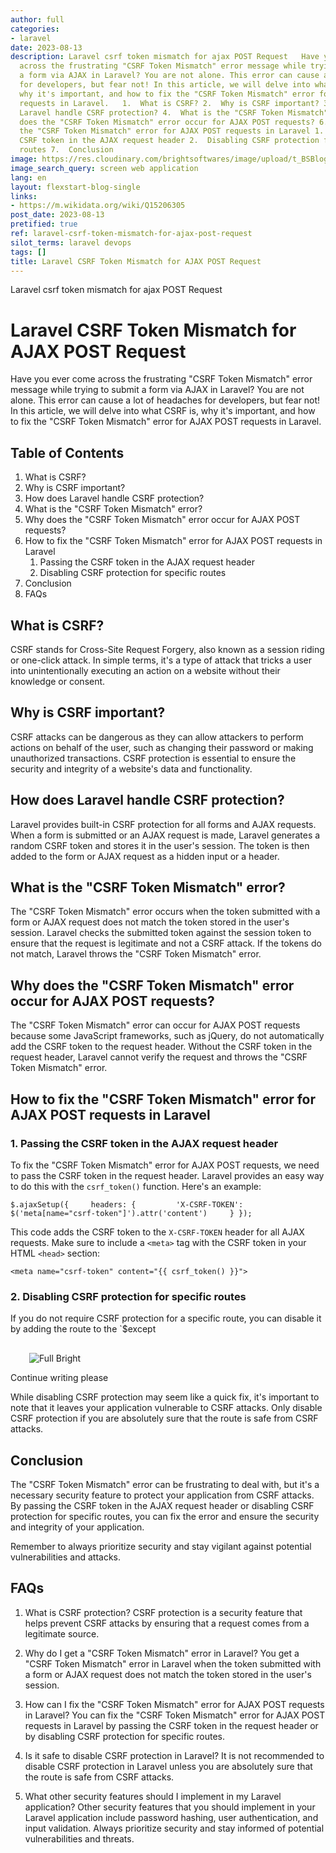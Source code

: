 ```yaml
---
author: full
categories:
- laravel
date: 2023-08-13
description: Laravel csrf token mismatch for ajax POST Request   Have you ever come
  across the frustrating "CSRF Token Mismatch" error message while trying to submit
  a form via AJAX in Laravel? You are not alone. This error can cause a lot of headaches
  for developers, but fear not! In this article, we will delve into what CSRF is,
  why it's important, and how to fix the "CSRF Token Mismatch" error for AJAX POST
  requests in Laravel.   1.  What is CSRF? 2.  Why is CSRF important? 3.  How does
  Laravel handle CSRF protection? 4.  What is the "CSRF Token Mismatch" error? 5.  Why
  does the "CSRF Token Mismatch" error occur for AJAX POST requests? 6.  How to fix
  the "CSRF Token Mismatch" error for AJAX POST requests in Laravel 1.  Passing the
  CSRF token in the AJAX request header 2.  Disabling CSRF protection for specific
  routes 7.  Conclusion
image: https://res.cloudinary.com/brightsoftwares/image/upload/t_BSBlogImage/v1/brightsoftwares.com.blog/sialL5F7_q4
image_search_query: screen web application
lang: en
layout: flexstart-blog-single
links:
- https://m.wikidata.org/wiki/Q15206305
post_date: 2023-08-13
pretified: true
ref: laravel-csrf-token-mismatch-for-ajax-post-request
silot_terms: laravel devops
tags: []
title: Laravel CSRF Token Mismatch for AJAX POST Request
---
```


Laravel csrf token mismatch for ajax POST Request

# Laravel CSRF Token Mismatch for AJAX POST Request

Have you ever come across the frustrating "CSRF Token Mismatch" error message while trying to submit a form via AJAX in Laravel? You are not alone. This error can cause a lot of headaches for developers, but fear not! In this article, we will delve into what CSRF is, why it's important, and how to fix the "CSRF Token Mismatch" error for AJAX POST requests in Laravel.

## Table of Contents

1.  What is CSRF?
2.  Why is CSRF important?
3.  How does Laravel handle CSRF protection?
4.  What is the "CSRF Token Mismatch" error?
5.  Why does the "CSRF Token Mismatch" error occur for AJAX POST requests?
6.  How to fix the "CSRF Token Mismatch" error for AJAX POST requests in Laravel
    1.  Passing the CSRF token in the AJAX request header
    2.  Disabling CSRF protection for specific routes
7.  Conclusion
8.  FAQs

## What is CSRF?

CSRF stands for Cross-Site Request Forgery, also known as a session riding or one-click attack. In simple terms, it's a type of attack that tricks a user into unintentionally executing an action on a website without their knowledge or consent.

## Why is CSRF important?

CSRF attacks can be dangerous as they can allow attackers to perform actions on behalf of the user, such as changing their password or making unauthorized transactions. CSRF protection is essential to ensure the security and integrity of a website's data and functionality.

## How does Laravel handle CSRF protection?

Laravel provides built-in CSRF protection for all forms and AJAX requests. When a form is submitted or an AJAX request is made, Laravel generates a random CSRF token and stores it in the user's session. The token is then added to the form or AJAX request as a hidden input or a header.

## What is the "CSRF Token Mismatch" error?

The "CSRF Token Mismatch" error occurs when the token submitted with a form or AJAX request does not match the token stored in the user's session. Laravel checks the submitted token against the session token to ensure that the request is legitimate and not a CSRF attack. If the tokens do not match, Laravel throws the "CSRF Token Mismatch" error.

## Why does the "CSRF Token Mismatch" error occur for AJAX POST requests?

The "CSRF Token Mismatch" error can occur for AJAX POST requests because some JavaScript frameworks, such as jQuery, do not automatically add the CSRF token to the request header. Without the CSRF token in the request header, Laravel cannot verify the request and throws the "CSRF Token Mismatch" error.

## How to fix the "CSRF Token Mismatch" error for AJAX POST requests in Laravel

### 1. Passing the CSRF token in the AJAX request header

To fix the "CSRF Token Mismatch" error for AJAX POST requests, we need to pass the CSRF token in the request header. Laravel provides an easy way to do this with the `csrf_token()` function. Here's an example:



`$.ajaxSetup({     headers: {         'X-CSRF-TOKEN': $('meta[name="csrf-token"]').attr('content')     } });`

This code adds the CSRF token to the `X-CSRF-TOKEN` header for all AJAX requests. Make sure to include a `<meta>` tag with the CSRF token in your HTML `<head>` section:



`<meta name="csrf-token" content="{{ csrf_token() }}">`

### 2. Disabling CSRF protection for specific routes

If you do not require CSRF protection for a specific route, you can disable it by adding the route to the `$except

![](data:image/svg+xml,%3csvg%20xmlns=%27http://www.w3.org/2000/svg%27%20version=%271.1%27%20width=%2730%27%20height=%2730%27/%3e)![Full Bright](https://chat.openai.com/_next/image?url=https%3A%2F%2Flh3.googleusercontent.com%2Fa%2FAGNmyxZW1bm17GGxeKnZvNIeq9WloDUSy05B9sX8lC4X6Q%3Ds96-c&w=64&q=75)

Continue writing please

While disabling CSRF protection may seem like a quick fix, it's important to note that it leaves your application vulnerable to CSRF attacks. Only disable CSRF protection if you are absolutely sure that the route is safe from CSRF attacks.

## Conclusion

The "CSRF Token Mismatch" error can be frustrating to deal with, but it's a necessary security feature to protect your application from CSRF attacks. By passing the CSRF token in the AJAX request header or disabling CSRF protection for specific routes, you can fix the error and ensure the security and integrity of your application.

Remember to always prioritize security and stay vigilant against potential vulnerabilities and attacks.

## FAQs

1.  What is CSRF protection? CSRF protection is a security feature that helps prevent CSRF attacks by ensuring that a request comes from a legitimate source.
    
2.  Why do I get a "CSRF Token Mismatch" error in Laravel? You get a "CSRF Token Mismatch" error in Laravel when the token submitted with a form or AJAX request does not match the token stored in the user's session.
    
3.  How can I fix the "CSRF Token Mismatch" error for AJAX POST requests in Laravel? You can fix the "CSRF Token Mismatch" error for AJAX POST requests in Laravel by passing the CSRF token in the request header or by disabling CSRF protection for specific routes.
    
4.  Is it safe to disable CSRF protection in Laravel? It is not recommended to disable CSRF protection in Laravel unless you are absolutely sure that the route is safe from CSRF attacks.
    
5.  What other security features should I implement in my Laravel application? Other security features that you should implement in your Laravel application include password hashing, user authentication, and input validation. Always prioritize security and stay informed of potential vulnerabilities and threats.
